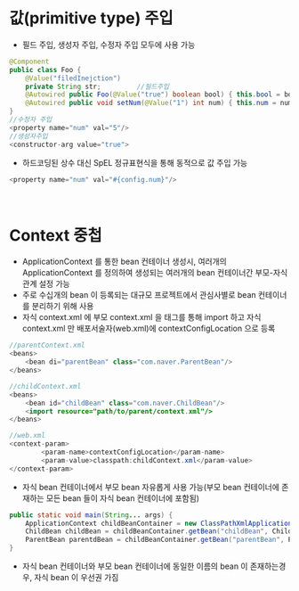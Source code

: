 # 값(primitive type) 주입
* 필드 주입, 생성자 주입, 수정자 주입 모두에 사용 가능
```java
@Component
public class Foo {
	@Value("filedInejction")
	private String str;			//필드주입
	@Autowired public Foo(@Value("true") boolean bool) { this.bool = bool; }		//생성자 주입
	@Autowired public void setNum(@Value("1") int num) { this.num = num; }		//수정자 주입
}
//수정자 주입
<property name="num" val="5"/>
//생성자주입
<constructor-arg value="true">
```
* 하드코딩된 상수 대신 SpEL 정규표현식을 통해 동적으로 값 주입 가능
```java
<property name="num" val="#{config.num}"/>
```

<br>

# Context 중첩
* ApplicationContext 를 통한 bean 컨테이너 생성시, 여러개의 ApplicationContext 를 정의하여 생성되는 여러개의 bean 컨테이너간 부모-자식 관계 설정 가능
* 주로 수십개의 bean 이 등록되는 대규모 프로젝트에서 관심사별로 bean 컨테이너를 분리하기 위해 사용
* 자식 context.xml 에 부모 context.xml 을  <import> 태그를 통해 import 하고 자식 context.xml 만 배포서술자(web.xml)에 contextConfigLocation 으로 등록
```java
//parentContext.xml
<beans>
	<bean di="parentBean" class="com.naver.ParentBean"/>
</beans>

//childContext.xml
<beans>
	<bean id="childBean" class="com.naver.ChildBean"/>
	<import resource="path/to/parent/context.xml"/>
</beans>

//web.xml
<context-param>
		<param-name>contextConfigLocation</param-name>
		<param-value>classpath:childContext.xml</param-value>
</context-param>
```
* 자식 bean 컨테이너에서 부모 bean 자유롭게 사용 가능(부모 bean 컨테이너에 존재하는 모든 bean 들이 자식 bean 컨테이너에 포함됨)
```java
public static void main(String... args) {
	ApplicationContext childBeanContainer = new ClassPathXmlApplicationContext("/path/to/child/context.xml");
	ChildBean childBean = childBeanContainer.getBean("childBean", ChildBean.class);
	ParentBean parentdBean = childBeanContainer.getBean("parentBean", ParentBean.class);
}
```
* 자식 bean 컨테이너와 부모 bean 컨테이너에 동일한 이름의 bean 이 존재하는경우, 자식 bean 이 우선권 가짐